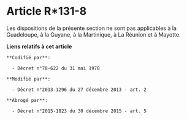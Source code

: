 # Article R*131-8

Les dispositions de la présente section ne sont pas applicables à la Guadeloupe, à la Guyane, à la Martinique, à La Réunion
et à Mayotte.

**Liens relatifs à cet article**

	**Codifié par**:

	  - Décret n°78-622 du 31 mai 1978

	**Modifié par**:

	  - Décret n°2013-1296 du 27 décembre 2013 - art. 2

	**Abrogé par**:

	  - Décret n°2015-1823 du 30 décembre 2015 - art. 5
